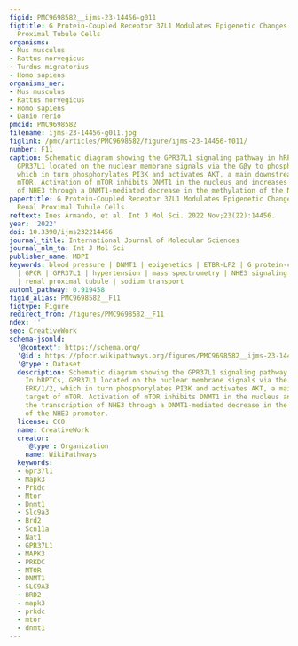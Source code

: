 ```yaml
---
figid: PMC9698582__ijms-23-14456-g011
figtitle: G Protein-Coupled Receptor 37L1 Modulates Epigenetic Changes in Human Renal
  Proximal Tubule Cells
organisms:
- Mus musculus
- Rattus norvegicus
- Turdus migratorius
- Homo sapiens
organisms_ner:
- Mus musculus
- Rattus norvegicus
- Homo sapiens
- Danio rerio
pmcid: PMC9698582
filename: ijms-23-14456-g011.jpg
figlink: /pmc/articles/PMC9698582/figure/ijms-23-14456-f011/
number: F11
caption: Schematic diagram showing the GPR37L1 signaling pathway in hRPTCs. In hRPTCs,
  GPR37L1 located on the nuclear membrane signals via the Gβγ to phosphorylate ERK/1/2,
  which in turn phosphorylates PI3K and activates AKT, a main downstream target of
  mTOR. Activation of mTOR inhibits DNMT1 in the nucleus and increases the transcription
  of NHE3 through a DNMT1-mediated decrease in the methylation of the NHE3 promoter.
papertitle: G Protein-Coupled Receptor 37L1 Modulates Epigenetic Changes in Human
  Renal Proximal Tubule Cells.
reftext: Ines Armando, et al. Int J Mol Sci. 2022 Nov;23(22):14456.
year: '2022'
doi: 10.3390/ijms232214456
journal_title: International Journal of Molecular Sciences
journal_nlm_ta: Int J Mol Sci
publisher_name: MDPI
keywords: blood pressure | DNMT1 | epigenetics | ETBR-LP2 | G protein-coupled receptor
  | GPCR | GPR37L1 | hypertension | mass spectrometry | NHE3 signaling pathway | PI3/AKT/mTOR
  | renal proximal tubule | sodium transport
automl_pathway: 0.919458
figid_alias: PMC9698582__F11
figtype: Figure
redirect_from: /figures/PMC9698582__F11
ndex: ''
seo: CreativeWork
schema-jsonld:
  '@context': https://schema.org/
  '@id': https://pfocr.wikipathways.org/figures/PMC9698582__ijms-23-14456-g011.html
  '@type': Dataset
  description: Schematic diagram showing the GPR37L1 signaling pathway in hRPTCs.
    In hRPTCs, GPR37L1 located on the nuclear membrane signals via the Gβγ to phosphorylate
    ERK/1/2, which in turn phosphorylates PI3K and activates AKT, a main downstream
    target of mTOR. Activation of mTOR inhibits DNMT1 in the nucleus and increases
    the transcription of NHE3 through a DNMT1-mediated decrease in the methylation
    of the NHE3 promoter.
  license: CC0
  name: CreativeWork
  creator:
    '@type': Organization
    name: WikiPathways
  keywords:
  - Gpr37l1
  - Mapk3
  - Prkdc
  - Mtor
  - Dnmt1
  - Slc9a3
  - Brd2
  - Scn11a
  - Nat1
  - GPR37L1
  - MAPK3
  - PRKDC
  - MTOR
  - DNMT1
  - SLC9A3
  - BRD2
  - mapk3
  - prkdc
  - mtor
  - dnmt1
---
```


